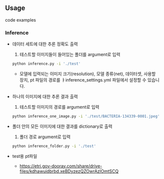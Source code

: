## Usage

code examples

### Inference

- 데이터 세트에 대한 추론 정확도 출력

  1. 테스트할 이미지들이 들어있는 폴더를 argument로 입력

  ```sh
  python inference.py -i './test'
  ```

  * 모델에 입력되는 이미지 크기(resolution), 모델 종류(net), 데이터셋, 사용할 장치, pt 파일의 경로를 ㅑinference_settings.yml 파일에서 설정할 수 있습니다.

    

- 하나의 이미지에 대한 추론 결과 출력

  1. 테스트할 이미지의 경로를 argument로 입력

  ```sh
  python inference_one_image.py -i './test/BACTERIA-134339-0001.jpeg'
  ```

  

- 폴더 안의 모든 이미지에 대한 결과를 dictionary로 출력

  1. 폴더 경로 argument로 입력

  ```sh
  python inference_folder.py -i './test'
  ```

  

- test용 pt파일
  - https://etri.gov-dooray.com/share/drive-files/kdhawuidbrbd.xeBDyzezQZOwrAzlOmtSCQ